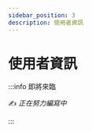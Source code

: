 ```yaml
---
sidebar_position: 3
description: 使用者資訊
---
```


# 使用者資訊

<head>
  <title>使用者資訊</title>
</head>

:::info 即將來臨

✍️ _正在努力編寫中_

:::
